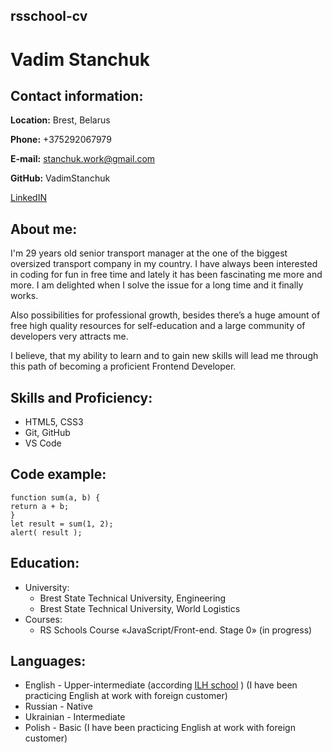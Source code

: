 ## rsschool-cv
# Vadim Stanchuk

## Contact information:

**Location:** Brest, Belarus

**Phone:** +375292067979

**E-mail:** stanchuk.work@gmail.com

**GitHub:** VadimStanchuk

[LinkedIN](https://www.linkedin.com/in/vadim-stanchuk-1b6630116/)

## About me:
I'm 29 years old senior transport manager at the one of the biggest oversized transport company in my country. I have always been interested in coding for fun in free time and lately it has been fascinating me more and more. I am delighted when I solve the issue for a long time and it finally works.

Also possibilities for professional growth,
besides there’s a huge amount of free high quality resources for self-education and a large community of developers very attracts me.

I believe, that my ability to learn and to gain new skills will lead me through this path of becoming a proficient Frontend Developer.

## Skills and Proficiency:
* HTML5, CSS3
* Git, GitHub
* VS Code

## Code example:
``` 
function sum(a, b) {
return a + b;
}
let result = sum(1, 2);
alert( result );
```

## Education:
* University: 
    * Brest State Technical University, Engineering
    * Brest State Technical University, World Logistics 
* Courses:
    * RS Schools Course «JavaScript/Front-end. Stage 0» (in progress)

## Languages:
* English - Upper-intermediate (according [ILH school](https://www.ilh.by/) ) (I have been practicing English at work with foreign customer)
* Russian - Native
* Ukrainian - Intermediate
* Polish - Basic (I have been practicing English at work with foreign customer)
